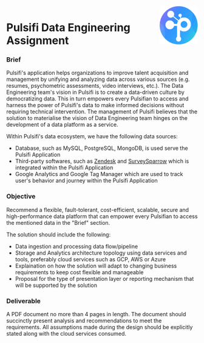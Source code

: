 <img align="right" width="100" height="100" src="./src/pulsifi.png">

# Pulsifi Data Engineering Assignment
### Brief
Pulsifi's application helps organizations to improve talent acquisition and management by unifying and analyzing data across various sources (e.g. resumes, psychometric assessments, video interviews, etc.). The Data Engineering team's vision in Pulsifi is to create a data-driven culture by democratizing data. This in turn empowers every Pulsifian to access and harness the power of Pulsifi's data to make informed decisions without requiring technical intervention. The management of Pulsifi believes that the solution to materialise the vision of Data Engineering team hinges on the development of a data platform as a service.

Within Pulsifi's data ecosystem, we have the following data sources:
* Database, such as MySQL, PostgreSQL, MongoDB, is used serve the Pulsifi Application
* Third-party softwares, such as [Zendesk](https://www.zendesk.com/?ref=431) and [SurveySparrow](https://surveysparrow.com/) which is integrated within the Pulsifi Application
* Google Analytics and Google Tag Manager which are used to track user's behavior and journey within the Pulsifi Application


### Objective
Recommend a flexible, fault-tolerant, cost-efficient, scalable, secure and high-performance data platform that can empower every Pulsifian to access the mentioned data in the "Brief" section.

The solution should include the following:
* Data ingestion and processing data flow/pipeline
* Storage and Analytics architecture topology using data services and tools, preferably cloud services such as GCP, AWS or Azure
* Explaination on how the solution will adapt to changing business requirements to keep cost flexible and manageable
* Proposal for the type of presentation layer or reporting mechanism that will be supported by the solution

### Deliverable
A PDF document no more than 4 pages in length. The document should succinctly present analysis and recommendations to meet the requirements. All assumptions made during the design should be explicitly stated along with the cloud services consumed. 